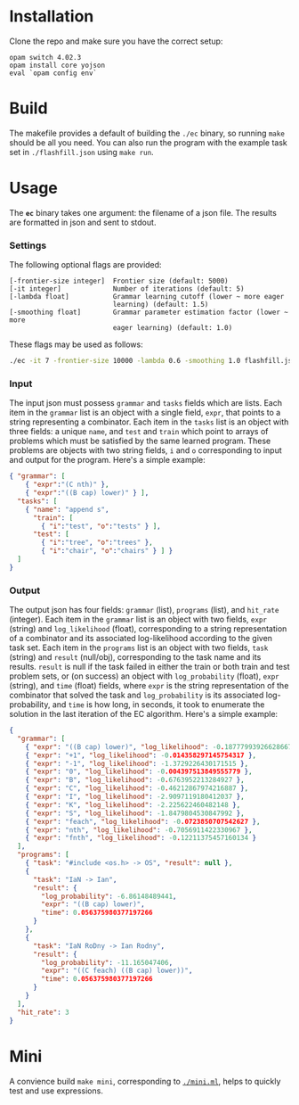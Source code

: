 # Installation

Clone the repo and make sure you have the correct setup:
```
opam switch 4.02.3
opam install core yojson
eval `opam config env`
```

# Build

The makefile provides a default of building the `./ec` binary, so running
`make` should be all you need. You can also run the program with the example
task set in `./flashfill.json` using `make run`.

# Usage

The **`ec`** binary takes one argument: the filename of a json file. The
results are formatted in json and sent to stdout.

### Settings

The following optional flags are provided:
```
[-frontier-size integer]  Frontier size (default: 5000)
[-it integer]             Number of iterations (default: 5)
[-lambda float]           Grammar learning cutoff (lower ~ more eager
                          learning) (default: 1.5)
[-smoothing float]        Grammar parameter estimation factor (lower ~ more
                          eager learning) (default: 1.0)
```

These flags may be used as follows:
```sh
./ec -it 7 -frontier-size 10000 -lambda 0.6 -smoothing 1.0 flashfill.json
```

### Input
The input json must possess `grammar` and `tasks` fields which are lists.
Each item in the `grammar` list is an object with a single field, `expr`,
that points to a string representing a combinator. Each item in the `tasks`
list is an object with three fields: a unique `name`, and `test` and `train`
which point to arrays of problems which must be satisfied by the same
learned program. These problems are objects with two string fields, `i` and
`o` corresponding to input and output for the program. Here's a simple
example:
```json
{ "grammar": [
    { "expr":"(C nth)" },
    { "expr":"((B cap) lower)" } ],
  "tasks": [
    { "name": "append s",
      "train": [
        { "i":"test", "o":"tests" } ],
      "test": [
        { "i":"tree", "o":"trees" },
        { "i":"chair", "o":"chairs" } ] }
  ]
}
```

### Output
The output json has four fields: `grammar` (list), `programs` (list), and
`hit_rate` (integer). Each item in the `grammar` list is an object with two
fields, `expr` (string) and `log_likelihood` (float), corresponding to a
string representation of a combinator and its associated log-likelihood
according to the given task set. Each item in the `programs` list is an
object with two fields, `task` (string) and `result` (null/obj),
corresponding to the task name and its results. `result` is null if the task
failed in either the train or both train and test problem sets, or (on
success) an object with `log_probability` (float), `expr` (string), and `time`
(float) fields, where `expr` is the string representation of the combinator
that solved the task and `log_probability` is its associated
log-probability, and `time` is how long, in seconds, it took to enumerate
the solution in the last iteration of the EC algorithm.
Here's a simple example:
```json
{
  "grammar": [
    { "expr": "((B cap) lower)", "log_likelihood": -0.18777993926628667 },
    { "expr": "+1", "log_likelihood": -0.014358297145754317 },
    { "expr": "-1", "log_likelihood": -1.3729226430171515 },
    { "expr": "0", "log_likelihood": -0.004397513849555779 },
    { "expr": "B", "log_likelihood": -0.6763952213284927 },
    { "expr": "C", "log_likelihood": -0.46212867974216887 },
    { "expr": "I", "log_likelihood": -2.9097119180412037 },
    { "expr": "K", "log_likelihood": -2.225622460482148 },
    { "expr": "S", "log_likelihood": -1.8479804530847992 },
    { "expr": "feach", "log_likelihood": -0.0723850707542627 },
    { "expr": "nth", "log_likelihood": -0.7056911422330967 },
    { "expr": "fnth", "log_likelihood": -0.12211375457160134 }
  ],
  "programs": [
    { "task": "#include <os.h> -> OS", "result": null },
    {
      "task": "IaN -> Ian",
      "result": {
        "log_probability": -6.86148489441,
        "expr": "((B cap) lower)",
        "time": 0.056375980377197266
      }
    },
    {
      "task": "IaN RoDny -> Ian Rodny",
      "result": {
        "log_probability": -11.165047406,
        "expr": "((C feach) ((B cap) lower))",
        "time": 0.056375980377197266
      }
    }
  ],
  "hit_rate": 3
}
```

# Mini

A convience build `make mini`, corresponding to [`./mini.ml`](./mini.ml),
helps to quickly test and use expressions.
